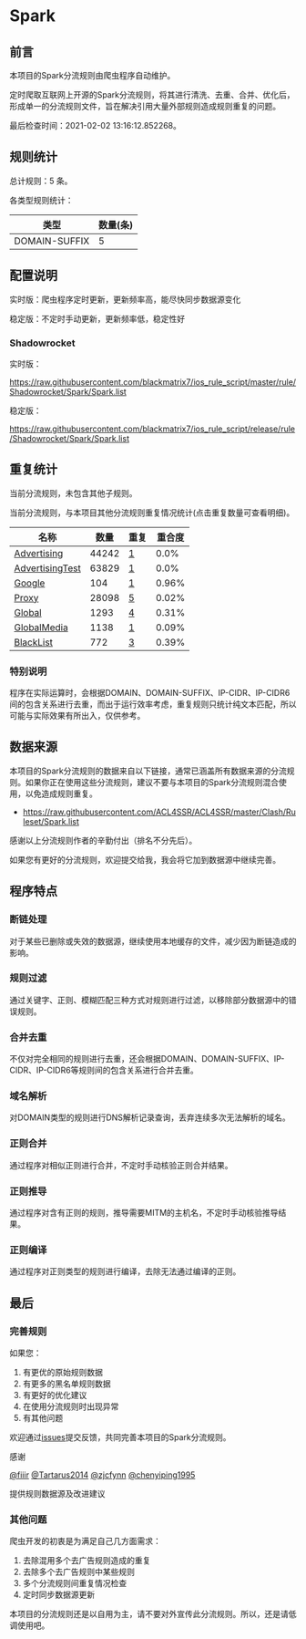 # Spark

## 前言

本项目的Spark分流规则由爬虫程序自动维护。

定时爬取互联网上开源的Spark分流规则，将其进行清洗、去重、合并、优化后，形成单一的分流规则文件，旨在解决引用大量外部规则造成规则重复的问题。



最后检查时间：2021-02-02 13:16:12.852268。

## 规则统计

总计规则：5 条。

各类型规则统计：

| 类型 | 数量(条) |
| ---- | ---- |
| DOMAIN-SUFFIX | 5 |
## 配置说明

实时版：爬虫程序定时更新，更新频率高，能尽快同步数据源变化

稳定版：不定时手动更新，更新频率低，稳定性好

### Shadowrocket 
实时版：

https://raw.githubusercontent.com/blackmatrix7/ios_rule_script/master/rule/Shadowrocket/Spark/Spark.list

稳定版：

https://raw.githubusercontent.com/blackmatrix7/ios_rule_script/release/rule/Shadowrocket/Spark/Spark.list

## 重复统计


当前分流规则，未包含其他子规则。


当前分流规则，与本项目其他分流规则重复情况统计(点击重复数量可查看明细)。



| 名称 | 数量 | 重复 | 重合度 |
| ---- | ---- | ---- | ------ |
|  [Advertising](https://github.com/blackmatrix7/ios_rule_script/tree/master/rule/Shadowrocket/Advertising)    | 44242   | [1](https://raw.githubusercontent.com/blackmatrix7/ios_rule_script/master/rule/Shadowrocket/Spark/Spark_Repeat.list)   |   0.0% |
|  [AdvertisingTest](https://github.com/blackmatrix7/ios_rule_script/tree/master/rule/Shadowrocket/AdvertisingTest)    | 63829   | [1](https://raw.githubusercontent.com/blackmatrix7/ios_rule_script/master/rule/Shadowrocket/Spark/Spark_Repeat.list)   |   0.0% |
|  [Google](https://github.com/blackmatrix7/ios_rule_script/tree/master/rule/Shadowrocket/Google)    | 104   | [1](https://raw.githubusercontent.com/blackmatrix7/ios_rule_script/master/rule/Shadowrocket/Spark/Spark_Repeat.list)   |   0.96% |
|  [Proxy](https://github.com/blackmatrix7/ios_rule_script/tree/master/rule/Shadowrocket/Proxy)    | 28098   | [5](https://raw.githubusercontent.com/blackmatrix7/ios_rule_script/master/rule/Shadowrocket/Spark/Spark_Repeat.list)   |   0.02% |
|  [Global](https://github.com/blackmatrix7/ios_rule_script/tree/master/rule/Shadowrocket/Global)    | 1293   | [4](https://raw.githubusercontent.com/blackmatrix7/ios_rule_script/master/rule/Shadowrocket/Spark/Spark_Repeat.list)   |   0.31% |
|  [GlobalMedia](https://github.com/blackmatrix7/ios_rule_script/tree/master/rule/Shadowrocket/GlobalMedia)    | 1138   | [1](https://raw.githubusercontent.com/blackmatrix7/ios_rule_script/master/rule/Shadowrocket/Spark/Spark_Repeat.list)   |   0.09% |
|  [BlackList](https://github.com/blackmatrix7/ios_rule_script/tree/master/rule/Shadowrocket/BlackList)    | 772   | [3](https://raw.githubusercontent.com/blackmatrix7/ios_rule_script/master/rule/Shadowrocket/Spark/Spark_Repeat.list)   |   0.39% |
### 特别说明
程序在实际运算时，会根据DOMAIN、DOMAIN-SUFFIX、IP-CIDR、IP-CIDR6间的包含关系进行去重，而出于运行效率考虑，重复规则只统计纯文本匹配，所以可能与实际效果有所出入，仅供参考。

## 数据来源

本项目的Spark分流规则的数据来自以下链接，通常已涵盖所有数据来源的分流规则。如果你正在使用这些分流规则，建议不要与本项目的Spark分流规则混合使用，以免造成规则重复。

- https://raw.githubusercontent.com/ACL4SSR/ACL4SSR/master/Clash/Ruleset/Spark.list


感谢以上分流规则作者的辛勤付出（排名不分先后）。

如果您有更好的分流规则，欢迎提交给我，我会将它加到数据源中继续完善。

## 程序特点

### 断链处理

对于某些已删除或失效的数据源，继续使用本地缓存的文件，减少因为断链造成的影响。

### 规则过滤

通过关键字、正则、模糊匹配三种方式对规则进行过滤，以移除部分数据源中的错误规则。

### 合并去重

不仅对完全相同的规则进行去重，还会根据DOMAIN、DOMAIN-SUFFIX、IP-CIDR、IP-CIDR6等规则间的包含关系进行合并去重。

### 域名解析

对DOMAIN类型的规则进行DNS解析记录查询，丢弃连续多次无法解析的域名。

### 正则合并

通过程序对相似正则进行合并，不定时手动核验正则合并结果。

### 正则推导

通过程序对含有正则的规则，推导需要MITM的主机名，不定时手动核验推导结果。

### 正则编译

通过程序对正则类型的规则进行编译，去除无法通过编译的正则。

## 最后

### 完善规则

如果您：

1. 有更优的原始规则数据
2. 有更多的黑名单规则数据
3. 有更好的优化建议
4. 在使用分流规则时出现异常
5. 有其他问题

欢迎通过[issues](https://github.com/blackmatrix7/ios_rule_script/issues/new)提交反馈，共同完善本项目的Spark分流规则。

感谢

[@fiiir](https://github.com/fiiir) [@Tartarus2014](https://github.com/Tartarus2014) [@zjcfynn](https://github.com/zjcfynn) [@chenyiping1995](https://github.com/chenyiping1995) 

提供规则数据源及改进建议

### 其他问题

爬虫开发的初衷是为满足自己几方面需求：

1. 去除混用多个去广告规则造成的重复
2. 去除多个去广告规则中某些规则
3. 多个分流规则间重复情况检查
4. 定时同步数据源更新

本项目的分流规则还是以自用为主，请不要对外宣传此分流规则。所以，还是请低调使用吧。